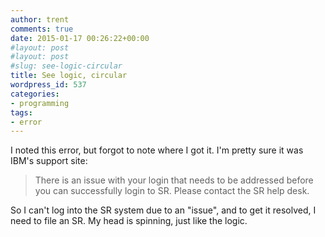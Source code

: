 ```yaml
---
author: trent
comments: true
date: 2015-01-17 00:26:22+00:00
#layout: post
#layout: post
#slug: see-logic-circular
title: See logic, circular
wordpress_id: 537
categories:
- programming
tags:
- error
---
```


I noted this error, but forgot to note where I got it.  I'm pretty sure it was IBM's support site:



<blockquote>There is an issue with your login that needs to be addressed before you can successfully login to SR. Please contact the SR help desk.</blockquote>



So I can't log into the SR system due to an "issue", and to get it resolved, I need to file an SR.  My head is spinning, just like the logic.
